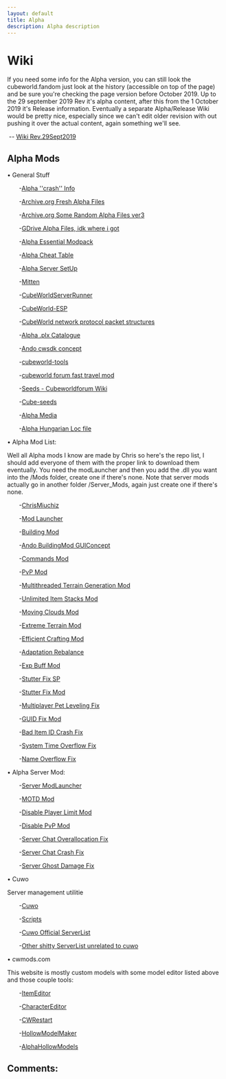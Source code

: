 ```yaml
---
layout: default
title: Alpha
description: Alpha description
---
```

# Wiki <a name="Wiki"></a>

If you need some info for the Alpha version, you can still look the cubeworld.fandom just look at the history (accessible on top of the page) and be sure you're checking the page version before October 2019. Up to the 29 september 2019 Rev it's alpha content, after this from the 1 October 2019 it's Release information. Eventually a separate Alpha/Release Wiki would be pretty nice, especially since we can't edit older revision with out pushing it over the actual content, again something we'll see.

&nbsp;--&nbsp;[Wiki Rev.29Sept2019](https://cubeworld.fandom.com/wiki/Cube_World_Wiki?oldid=12597)

## Alpha Mods <a name="Ressources"></a>

&bull; General Stuff

&nbsp;&nbsp;&nbsp;&nbsp;&nbsp;&nbsp; -[Alpha ''crash'' Info](https://www.reddit.com/r/CubeWorld/comments/ishcyx/ive_got_the_original_alpha_from_the_old_picroma/g581mge/)

&nbsp;&nbsp;&nbsp;&nbsp;&nbsp;&nbsp; -[Archive.org Fresh Alpha Files](https://archive.org/details/CubeWorldAlpha)

&nbsp;&nbsp;&nbsp;&nbsp;&nbsp;&nbsp; -[Archive.org Some Random Alpha Files ver3](https://archive.org/details/CubeWorldAplha3)

&nbsp;&nbsp;&nbsp;&nbsp;&nbsp;&nbsp; -[GDrive Alpha Files, idk where i got](https://drive.google.com/file/d/0Bz9AMQY2JNRuU3BubU1HbGRLckk/view)

&nbsp;&nbsp;&nbsp;&nbsp;&nbsp;&nbsp; -[Alpha Essential Modpack](https://www.reddit.com/r/CubeWorld/comments/bjya12/cube_world_essentials_modpack/)

&nbsp;&nbsp;&nbsp;&nbsp;&nbsp;&nbsp; -[Alpha Cheat Table](https://fearlessrevolution.com/viewtopic.php?f=4&t=3799)

&nbsp;&nbsp;&nbsp;&nbsp;&nbsp;&nbsp; -[Alpha Server SetUp](https://www.youtube.com/watch?v=mItZvfgKzMo)

&nbsp;&nbsp;&nbsp;&nbsp;&nbsp;&nbsp; -[Mitten](https://github.com/ChrisMiuchiz/Mitten)

&nbsp;&nbsp;&nbsp;&nbsp;&nbsp;&nbsp; -[CubeWorldServerRunner](https://github.com/Matriz88/CubeWorldServerRunner)

&nbsp;&nbsp;&nbsp;&nbsp;&nbsp;&nbsp; -[CubeWorld-ESP](https://github.com/humanova/CubeWorld-ESP)

&nbsp;&nbsp;&nbsp;&nbsp;&nbsp;&nbsp; -[CubeWorld network protocol packet structures](https://docs.google.com/spreadsheets/d/17W6mPM9uG55JlQzTql2WjepqkKxNlhZuPKP5EeMUBdk/edit#gid=699710884)

&nbsp;&nbsp;&nbsp;&nbsp;&nbsp;&nbsp; -[Alpha .plx Catalogue](https://imgur.com/a/WQ2wpc0)

&nbsp;&nbsp;&nbsp;&nbsp;&nbsp;&nbsp; -[Ando cwsdk concept](https://github.com/Andoryuuta/cwsdk)

&nbsp;&nbsp;&nbsp;&nbsp;&nbsp;&nbsp; -[cubeworld-tools](https://github.com/VoiDeD/cubeworld-tools)

&nbsp;&nbsp;&nbsp;&nbsp;&nbsp;&nbsp; -[cubeworld forum fast travel mod](http://web.archive.org/web/20131027085934/http://cubeworldforum.org/topic/9548-mod-inter-city-fast-travel-and-town-portal-ability/)

&nbsp;&nbsp;&nbsp;&nbsp;&nbsp;&nbsp; -[Seeds - Cubeworldforum Wiki](http://web.archive.org/web/20140421054758/http://wiki.cubeworldforum.org/index.php?title=Seed#Seeds)

&nbsp;&nbsp;&nbsp;&nbsp;&nbsp;&nbsp; -[Cube-seeds](http://web.archive.org/web/20131023203528/http://cube-seeds.com/)

&nbsp;&nbsp;&nbsp;&nbsp;&nbsp;&nbsp; -[Alpha Media](http://web.archive.org/web/20190729125058/https://picroma.com/media)

&nbsp;&nbsp;&nbsp;&nbsp;&nbsp;&nbsp; -[Alpha Hungarian Loc file](http://www.mediafire.com/download/xmcxrny0a8um1yq/data4.db)

&bull; Alpha Mod List: <a name="Mods"></a>

Well all Alpha mods I know are made by Chris so here's the repo list, I should add everyone of them with the proper link to download them eventually. You need the modLauncher and then you add the .dll you want into the /Mods folder, create one if there's none. Note that server mods actually go in another folder /Server_Mods, again just create one if there's none.

&nbsp;&nbsp;&nbsp;&nbsp;&nbsp;&nbsp; -[ChrisMiuchiz](https://github.com/ChrisMiuchiz?tab=repositories)

&nbsp;&nbsp;&nbsp;&nbsp;&nbsp;&nbsp; -[Mod Launcher](https://github.com/ChrisMiuchiz/Cube-World-Mod-Launcher/tree/legacy)

&nbsp;&nbsp;&nbsp;&nbsp;&nbsp;&nbsp; -[Building Mod](https://github.com/ChrisMiuchiz/Cube-World-Building-Mod/tree/legacy)

&nbsp;&nbsp;&nbsp;&nbsp;&nbsp;&nbsp; -[Ando BuildingMod GUIConcept](https://github.com/Andoryuuta/cw-buildmod-gui)

&nbsp;&nbsp;&nbsp;&nbsp;&nbsp;&nbsp; -[Commands Mod](https://github.com/ChrisMiuchiz/Cube-World-Commands-Mod/tree/legacy)

&nbsp;&nbsp;&nbsp;&nbsp;&nbsp;&nbsp; -[PvP Mod](https://github.com/ChrisMiuchiz/Cube-World-PvP-Mod)

&nbsp;&nbsp;&nbsp;&nbsp;&nbsp;&nbsp; -[Multithreaded Terrain Generation Mod](https://github.com/ChrisMiuchiz/Cube-World-Multithreaded-Terrain-Generation-Mod)

&nbsp;&nbsp;&nbsp;&nbsp;&nbsp;&nbsp; -[Unlimited Item Stacks Mod](https://github.com/ChrisMiuchiz/Cube-World-Unlimited-Item-Stacks-Mod)

&nbsp;&nbsp;&nbsp;&nbsp;&nbsp;&nbsp; -[Moving Clouds Mod](https://github.com/ChrisMiuchiz/Cube-World-Moving-Clouds-Mod)

&nbsp;&nbsp;&nbsp;&nbsp;&nbsp;&nbsp; -[Extreme Terrain Mod](https://github.com/ChrisMiuchiz/Cube-World-Extreme-Terrain-Mod)

&nbsp;&nbsp;&nbsp;&nbsp;&nbsp;&nbsp; -[Efficient Crafting Mod](https://github.com/ChrisMiuchiz/Cube-World-Efficient-Crafting-Mod)

&nbsp;&nbsp;&nbsp;&nbsp;&nbsp;&nbsp; -[Adaptation Rebalance](https://github.com/ChrisMiuchiz/Cube-World-Adaption-Rebalance)

&nbsp;&nbsp;&nbsp;&nbsp;&nbsp;&nbsp; -[Exp Buff Mod](https://github.com/ChrisMiuchiz/Cube-World-EXP-Buff-Mod)

&nbsp;&nbsp;&nbsp;&nbsp;&nbsp;&nbsp; -[Stutter Fix SP](https://github.com/ChrisMiuchiz/Cube-World-Stutter-Fix)

&nbsp;&nbsp;&nbsp;&nbsp;&nbsp;&nbsp; -[Stutter Fix Mod](https://github.com/ChrisMiuchiz/Cube-World-Stutter-Fix-Mod)

&nbsp;&nbsp;&nbsp;&nbsp;&nbsp;&nbsp; -[Multiplayer Pet Leveling Fix](https://github.com/ChrisMiuchiz/Cube-World-Multiplayer-Pet-Leveling-Fix)

&nbsp;&nbsp;&nbsp;&nbsp;&nbsp;&nbsp; -[GUID Fix Mod](https://github.com/ChrisMiuchiz/Cube-World-GUID-Fix-Mod)

&nbsp;&nbsp;&nbsp;&nbsp;&nbsp;&nbsp; -[Bad Item ID Crash Fix](https://github.com/ChrisMiuchiz/Cube-World-Bad-Item-ID-Crash-Fix)

&nbsp;&nbsp;&nbsp;&nbsp;&nbsp;&nbsp; -[System Time Overflow Fix](https://github.com/ChrisMiuchiz/Cube-World-System-Time-Overflow-Fix)

&nbsp;&nbsp;&nbsp;&nbsp;&nbsp;&nbsp; -[Name Overflow Fix](https://github.com/ChrisMiuchiz/Cube-World-Name-Overflow-Fix)

&bull; Alpha Server Mod:

&nbsp;&nbsp;&nbsp;&nbsp;&nbsp;&nbsp; -[Server ModLauncher](https://github.com/ChrisMiuchiz/Cube-World-Server-Mod-Launcher)

&nbsp;&nbsp;&nbsp;&nbsp;&nbsp;&nbsp; -[MOTD Mod](https://github.com/ChrisMiuchiz/Cube-World-Server-MOTD-Mod)

&nbsp;&nbsp;&nbsp;&nbsp;&nbsp;&nbsp; -[Disable Player Limit Mod](https://github.com/ChrisMiuchiz/Cube-World-Server-Disable-Player-Limit-Mod)

&nbsp;&nbsp;&nbsp;&nbsp;&nbsp;&nbsp; -[Disable PvP Mod](https://github.com/ChrisMiuchiz/Cube-World-Server-PVP-Disable-Mod)

&nbsp;&nbsp;&nbsp;&nbsp;&nbsp;&nbsp; -[Server Chat Overallocation Fix](https://github.com/ChrisMiuchiz/Cube-World-Server-Chat-Overallocation-Fix)

&nbsp;&nbsp;&nbsp;&nbsp;&nbsp;&nbsp; -[Server Chat Crash Fix](https://github.com/ChrisMiuchiz/Cube-World-Server-Chat-Crash-Fix)

&nbsp;&nbsp;&nbsp;&nbsp;&nbsp;&nbsp; -[Server Ghost Damage Fix](https://github.com/ChrisMiuchiz/Cube-World-Server-Ghost-Damage-Fix)

&bull; Cuwo

Server management utilitie

&nbsp;&nbsp;&nbsp;&nbsp;&nbsp;&nbsp; -[Cuwo](https://github.com/matpow2/cuwo)

&nbsp;&nbsp;&nbsp;&nbsp;&nbsp;&nbsp; -[Scripts](https://github.com/matpow2/cuwo-scripts)

&nbsp;&nbsp;&nbsp;&nbsp;&nbsp;&nbsp; -[Cuwo Official ServerList](http://cuwo.org/#servers)

&nbsp;&nbsp;&nbsp;&nbsp;&nbsp;&nbsp; -[Other shitty ServerList unrelated to cuwo](https://cubeworld-servers.com/)

&bull; cwmods.com

This website is mostly custom models with some model editor listed above and those couple tools:

&nbsp;&nbsp;&nbsp;&nbsp;&nbsp;&nbsp; -[ItemEditor](https://www.cwmods.com/downloads/info446-ItemEditor.html)

&nbsp;&nbsp;&nbsp;&nbsp;&nbsp;&nbsp; -[CharacterEditor](https://www.cwmods.com/downloads/info84-CubeWorldCharacterEditor.html)

&nbsp;&nbsp;&nbsp;&nbsp;&nbsp;&nbsp; -[CWRestart](https://www.cwmods.com/downloads/info124-CWSRestart-Restartyourserverautomat....html)

&nbsp;&nbsp;&nbsp;&nbsp;&nbsp;&nbsp; -[HollowModelMaker](https://www.cwmods.com/downloads/info235-Hollowmodels.Makeyourmodelshollow..html)

&nbsp;&nbsp;&nbsp;&nbsp;&nbsp;&nbsp; -[AlphaHollowModels](https://www.cwmods.com/downloads/info264-Hollowedmodels.html)

## Comments:

<script src="https://utteranc.es/client.js"
        repo="Paroyer/Comment" 
        issue-term="pathname"
        theme="github-dark"
        label="Comment"
        crossorigin="anonymous"
        async>
</script>  
